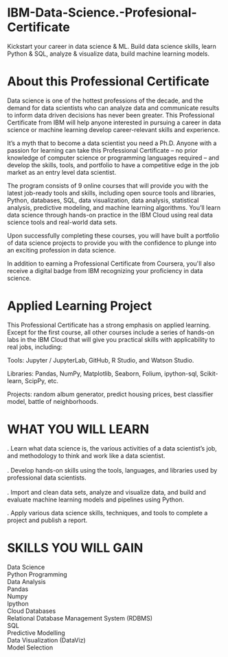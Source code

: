 # IBM-Data-Science.-Profesional-Certificate
Kickstart your career in data science &amp; ML. Build data science skills, learn Python &amp; SQL, analyze &amp; visualize data, build machine learning models.

# About this Professional Certificate
Data science is one of the hottest professions of the decade, and the demand for data scientists who can analyze data and communicate results to inform data driven decisions has never been greater. This Professional Certificate from IBM will help anyone interested in pursuing a career in data science or machine learning develop career-relevant skills and experience. 

It’s a myth that to become a data scientist you need a Ph.D. Anyone with a passion for learning can take this Professional Certificate – no prior knowledge of computer science or programming languages required – and develop the skills, tools, and portfolio to have a competitive edge in the job market as an entry level data scientist.

The program consists of 9 online courses that will provide you with the latest job-ready tools and skills, including open source tools and libraries, Python, databases, SQL, data visualization, data analysis, statistical analysis, predictive modeling, and machine learning algorithms. You’ll learn data science through hands-on practice in the IBM Cloud using real data science tools and real-world data sets.

Upon successfully completing these courses, you will have built a portfolio of data science projects to provide you with the confidence to plunge into an exciting profession in data science.

In addition to earning a Professional Certificate from Coursera, you'll also receive a digital badge from IBM recognizing your proficiency in data science. 

# Applied Learning Project
This Professional Certificate has a strong emphasis on applied learning. Except for the first course, all other courses include a series of hands-on labs in the IBM Cloud that will give you practical skills with applicability to real jobs, including: 

Tools: Jupyter / JupyterLab, GitHub, R Studio, and Watson Studio. 

Libraries: Pandas, NumPy, Matplotlib, Seaborn, Folium, ipython-sql, Scikit-learn, ScipPy, etc. 

Projects: random album generator, predict housing prices, best classifier model, battle of neighborhoods. 

# WHAT YOU WILL LEARN
. Learn what data science is, the various activities of a data scientist’s job, and methodology to think and work like a data scientist.<br>  
. Develop hands-on skills using the tools, languages, and libraries used by professional data scientists.<br>  
. Import and clean data sets, analyze and visualize data, and build and evaluate machine learning models and pipelines using Python.<br> 

. Apply various data science skills, techniques, and tools to complete a project and publish a report.<br>

# SKILLS YOU WILL GAIN
Data Science<br>
Python Programming<br>
Data Analysis<br>
Pandas<br>
Numpy<br>
Ipython<br>
Cloud Databases<br>
Relational Database Management System (RDBMS)<br>
SQL<br>
Predictive Modelling<br>
Data Visualization (DataViz)<br>
Model Selection<br>
